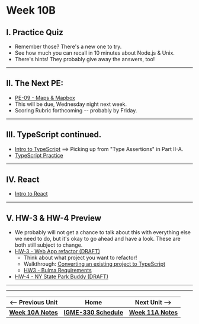 # Week 10B

## I. Practice Quiz
- Remember those?  There's a new one to try.
- See how much you can recall in 10 minutes about Node.js & Unix.
- There's hints!  They probably give away the answers, too!

---

## II. The Next PE:

- [PE-09 - Maps & Mapbox](../pe/pe-09.md)
- This will be due, Wednesday night next week.
- Scoring Rubric forthcoming -- probably by Friday.

---

## III. TypeScript continued.

- [Intro to TypeScript](https://github.com/tonethar/IGME-330-Master/blob/master/notes/intro-typescript.md)  ==> Picking up from "Type Assertions" in Part II-A.
- [TypeScript Practice](../checkoffs/typescript-practice.md) 

---

## IV. React
- [Intro to React](https://github.com/tonethar/IGME-330-Master/blob/master/notes/react-intro.md)

---

## V. HW-3 & HW-4 Preview
- We probably will not get a chance to talk about this with everything else we need to do, but it's okay to go ahead and have a look.  These are both still subject to change.
- [HW-3 - Web App refactor (DRAFT)](../hw/hw-3.md)
  - Think about what project you want to refactor!
  - Walkthrough: [Converting an existing project to TypeScript](https://github.com/tonethar/IGME-330-Fall-2023/blob/main/hw/hw3-typescript-notes.md)
  - [HW3 - Bulma Requirements](../hw/hw3-bulma-requirements.md)
- [HW-4 - NY State Park Buddy (DRAFT)](https://github.com/tonethar/IGME-330-Spring-2023/blob/main/hw/hw-4.md)
  
<hr><hr>


| <-- Previous Unit | Home | Next Unit -->
| --- | --- | --- 
| [**Week 10A Notes**](10A.md)  |  [**IGME-330 Schedule**](../schedule.md) | [**Week 11A Notes**](11A.md)
